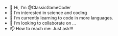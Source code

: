 - 👋 Hi, I’m @ClassicGameCoder
- 👀 I’m interested in science and coding
- 🌱 I’m currently learning to code in more languages.
- 💞️ I’m looking to collaborate on ...
- 📫 How to reach me: Just ask!!!

<!---
ClassicGameCoder/ClassicGameCoder is a ✨ special ✨ repository because its `README.md` (this file) appears on your GitHub profile.
You can click the Preview link to take a look at your changes.
--->
